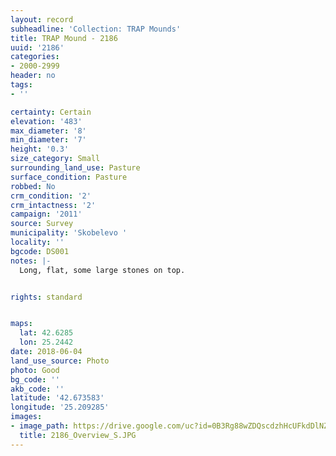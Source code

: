 ```yaml
---
layout: record
subheadline: 'Collection: TRAP Mounds'
title: TRAP Mound - 2186
uuid: '2186'
categories:
- 2000-2999
header: no
tags:
- ''

certainty: Certain
elevation: '483'
max_diameter: '8'
min_diameter: '7'
height: '0.3'
size_category: Small
surrounding_land_use: Pasture
surface_condition: Pasture
robbed: No
crm_condition: '2'
crm_intactness: '2'
campaign: '2011'
source: Survey
municipality: 'Skobelevo '
locality: ''
bgcode: DS001
notes: |-
  Long, flat, some large stones on top.


rights: standard


maps:
  lat: 42.6285
  lon: 25.2442
date: 2018-06-04
land_use_source: Photo
photo: Good
bg_code: ''
akb_code: ''
latitude: '42.673583'
longitude: '25.209285'
images:
- image_path: https://drive.google.com/uc?id=0B3Rg88wZDQscdzhHcUFkdDlNZ2c
  title: 2186_Overview_S.JPG
---
```

